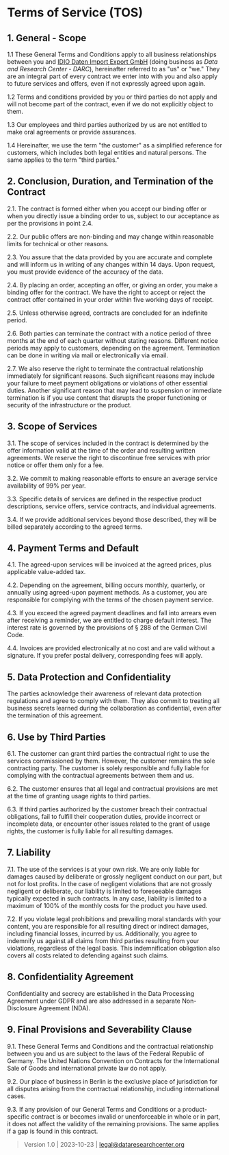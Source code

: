 # Terms of Service (TOS)

## 1. General - Scope

1.1 These General Terms and Conditions apply to all business relationships between you and [IDIO Daten Import Export GmbH](https://dataresearchcenter.org) (doing business as _Data and Research Center - DARC_), hereinafter referred to as "us" or "we." They are an integral part of every contract we enter into with you and also apply to future services and offers, even if not expressly agreed upon again.

1.2 Terms and conditions provided by you or third parties do not apply and will not become part of the contract, even if we do not explicitly object to them.

1.3 Our employees and third parties authorized by us are not entitled to make oral agreements or provide assurances.

1.4 Hereinafter, we use the term "the customer" as a simplified reference for customers, which includes both legal entities and natural persons. The same applies to the term "third parties."

## 2. Conclusion, Duration, and Termination of the Contract

2.1. The contract is formed either when you accept our binding offer or when you directly issue a binding order to us, subject to our acceptance as per the provisions in point 2.4.

2.2. Our public offers are non-binding and may change within reasonable limits for technical or other reasons.

2.3. You assure that the data provided by you are accurate and complete and will inform us in writing of any changes within 14 days. Upon request, you must provide evidence of the accuracy of the data.

2.4. By placing an order, accepting an offer, or giving an order, you make a binding offer for the contract. We have the right to accept or reject the contract offer contained in your order within five working days of receipt.

2.5. Unless otherwise agreed, contracts are concluded for an indefinite period.

2.6. Both parties can terminate the contract with a notice period of three months at the end of each quarter without stating reasons. Different notice periods may apply to customers, depending on the agreement. Termination can be done in writing via mail or electronically via email.

2.7. We also reserve the right to terminate the contractual relationship immediately for significant reasons. Such significant reasons may include your failure to meet payment obligations or violations of other essential duties. Another significant reason that may lead to suspension or immediate termination is if you use content that disrupts the proper functioning or security of the infrastructure or the product.

## 3. Scope of Services

3.1. The scope of services included in the contract is determined by the offer information valid at the time of the order and resulting written agreements. We reserve the right to discontinue free services with prior notice or offer them only for a fee.

3.2. We commit to making reasonable efforts to ensure an average service availability of 99% per year.

3.3. Specific details of services are defined in the respective product descriptions, service offers, service contracts, and individual agreements.

3.4. If we provide additional services beyond those described, they will be billed separately according to the agreed terms.

## 4. Payment Terms and Default

4.1. The agreed-upon services will be invoiced at the agreed prices, plus applicable value-added tax.

4.2. Depending on the agreement, billing occurs monthly, quarterly, or annually using agreed-upon payment methods. As a customer, you are responsible for complying with the terms of the chosen payment service.

4.3. If you exceed the agreed payment deadlines and fall into arrears even after receiving a reminder, we are entitled to charge default interest. The interest rate is governed by the provisions of § 288 of the German Civil Code.

4.4. Invoices are provided electronically at no cost and are valid without a signature. If you prefer postal delivery, corresponding fees will apply.

## 5. Data Protection and Confidentiality

The parties acknowledge their awareness of relevant data protection regulations and agree to comply with them. They also commit to treating all business secrets learned during the collaboration as confidential, even after the termination of this agreement.

## 6. Use by Third Parties

6.1. The customer can grant third parties the contractual right to use the services commissioned by them. However, the customer remains the sole contracting party. The customer is solely responsible and fully liable for complying with the contractual agreements between them and us.

6.2. The customer ensures that all legal and contractual provisions are met at the time of granting usage rights to third parties.

6.3. If third parties authorized by the customer breach their contractual obligations, fail to fulfill their cooperation duties, provide incorrect or incomplete data, or encounter other issues related to the grant of usage rights, the customer is fully liable for all resulting damages.

## 7. Liability

7.1. The use of the services is at your own risk. We are only liable for damages caused by deliberate or grossly negligent conduct on our part, but not for lost profits. In the case of negligent violations that are not grossly negligent or deliberate, our liability is limited to foreseeable damages typically expected in such contracts. In any case, liability is limited to a maximum of 100% of the monthly costs for the product you have used.

7.2. If you violate legal prohibitions and prevailing moral standards with your content, you are responsible for all resulting direct or indirect damages, including financial losses, incurred by us. Additionally, you agree to indemnify us against all claims from third parties resulting from your violations, regardless of the legal basis. This indemnification obligation also covers all costs related to defending against such claims.

## 8. Confidentiality Agreement

Confidentiality and secrecy are established in the Data Processing Agreement under GDPR and are also addressed in a separate Non-Disclosure Agreement (NDA).

## 9. Final Provisions and Severability Clause

9.1. These General Terms and Conditions and the contractual relationship between you and us are subject to the laws of the Federal Republic of Germany. The United Nations Convention on Contracts for the International Sale of Goods and international private law do not apply.

9.2. Our place of business in Berlin is the exclusive place of jurisdiction for all disputes arising from the contractual relationship, including international cases.

9.3. If any provision of our General Terms and Conditions or a product-specific contract is or becomes invalid or unenforceable in whole or in part, it does not affect the validity of the remaining provisions. The same applies if a gap is found in this contract.

> Version 1.0 | 2023-10-23 | [legal@dataresearchcenter.org](mailto:legal@dataresearchcenter.org)
